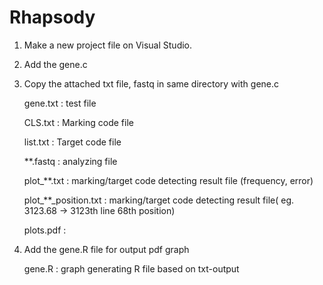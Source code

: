# Rhapsody

1. Make a new project file on Visual Studio.
2. Add the gene.c
3. Copy the attached txt file, fastq in same directory with gene.c

   gene.txt : test file
   
   CLS.txt  : Marking code file 
   
   list.txt : Target code file
  
   **.fastq : analyzing file
   
   plot_**.txt : marking/target code detecting result file (frequency, error)
   
   plot_**_position.txt : marking/target code detecting result file( eg. 3123.68 -> 3123th line 68th position)
   
   plots.pdf : 
  
4. Add the gene.R file for output pdf graph

   gene.R : graph generating R file based on txt-output
  
